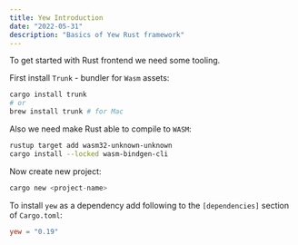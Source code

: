 ```yaml
---
title: Yew Introduction
date: "2022-05-31"
description: "Basics of Yew Rust framework"
---
```


To get started with Rust frontend we need some tooling. 

First install `Trunk` - bundler for `Wasm` assets:

```bash
cargo install trunk
# or
brew install trunk # for Mac
```

Also we need make Rust able to compile to `WASM`:

```bash
rustup target add wasm32-unknown-unknown
cargo install --locked wasm-bindgen-cli
```

Now create new project:

```rust
cargo new <project-name>
```

To install `yew` as a dependency add following to the `[dependencies]` section of `Cargo.toml`:

```toml
yew = "0.19"
```

